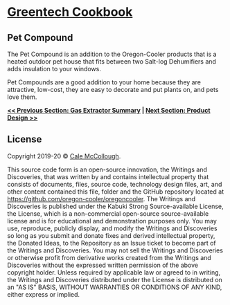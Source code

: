 # [Greentech Cookbook](../)

## Pet Compound

The Pet Compound is an addition to the Oregon-Cooler products that is a heated outdoor pet house that fits between two Salt-log Dehumifiers and adds insulation to your windows.

Pet Compounds are a good addition to your home because they are attractive, low-cost, they are easy to decorate and put plants on, and pets love them.

**[<< Previous Section: Gas Extractor Summary](../gas_extractor/summary) | [Next Section: Product Design >>](./prouct_design)**

## License

Copyright 2019-20 © [Cale McCollough](https://cookingwithcale.org).

This source code form is an open-source innovation, the Writings and Discoveries, that was written by and contains intellectual property that consists of documents, files, source code, technology design files, art, and other content contained this file, folder and the GitHub repository located at <https://github.com/oregon-cooler/oregoncooler>. The Writings and Discoveries is published under the Kabuki Strong Source-available License, the License, which is a non-commercial open-source source-available license and is for educational and demonstration purposes only. You may use, reproduce, publicly display, and modify the Writings and Discoveries so long as you submit and donate fixes and derived intellectual property, the Donated Ideas, to the Repository as an Issue ticket to become part of the Writings and Discoveries. You may not sell the Writings and Discoveries or otherwise profit from derivative works created from the Writings and Discoveries without the expressed written permission of the above copyright holder. Unless required by applicable law or agreed to in writing, the Writings and Discoveries distributed under the License is distributed on an "AS IS" BASIS, WITHOUT WARRANTIES OR CONDITIONS OF ANY KIND, either express or implied.
